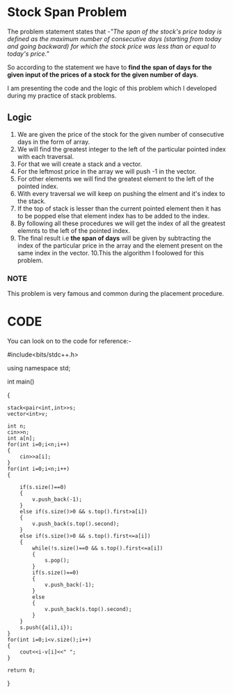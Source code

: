 # Stock Span Problem
The problem statement states that -*"The span of the stock's price today is defined as the maximum number of consecutive days (starting from today and going backward) for which the stock price was less than or equal to today's price."*

So according to the statement we have to **find the span of days for the given input of the prices of a stock for the given number of days**.

I am presenting the code and the logic of this problem which I developed during my practice of stack problems.

## Logic
1. We are given the price of the stock for the given number of consecutive days in the form of array.
2. We will find the greatest integer to the left of the particular pointed index with each traversal.
3. For that we will create a stack and a vector.
4. For the leftmost price in the array we will push -1 in the vector.
5. For other elements we will find the greatest element to the left of the pointed index.
6. With every traversal we will keep on pushing the elment and it's index to the stack.
7. If the top of stack is lesser than the current pointed element then it has to be popped else that element index has to be added to the index.
8. By following all these procedures we will get the index of all the greatest elemnts to the left of the pointed index.
9. The final result i.e **the span of days** will be given by subtracting the index of the particular price in the array and the element present on the same index in the vector.
10.This the algorithm I foolowed for this problem.

### NOTE
This problem is very famous and common during the placement procedure.
#  CODE
You can look on to the code for reference:-

#include<bits/stdc++.h>

using namespace std;

int main()

{
   
    
    stack<pair<int,int>>s;
    vector<int>v;
    
    int n;
    cin>>n;
    int a[n];
    for(int i=0;i<n;i++)
    {
        cin>>a[i];
    }
    for(int i=0;i<n;i++)
    {
        
        if(s.size()==0)
        {
            v.push_back(-1);
        }
        else if(s.size()>0 && s.top().first>a[i])
        {
            v.push_back(s.top().second);
        }
        else if(s.size()>0 && s.top().first<=a[i])
        {
            while(!s.size()==0 && s.top().first<=a[i])
            {
                s.pop();
            }
            if(s.size()==0)
            {
                v.push_back(-1);
            }
            else
            {
                v.push_back(s.top().second);
            }
        }
        s.push({a[i],i});
    }
    for(int i=0;i<v.size();i++)
    {
        cout<<i-v[i]<<" ";
    }

    return 0;
}
